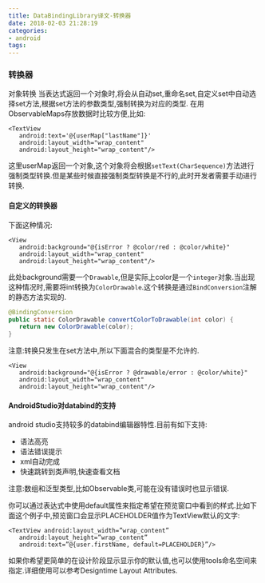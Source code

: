 ```yaml
---
title: DataBindingLibrary译文-转换器
date: 2018-02-03 21:28:19
categories:
- android
tags:
---
```

### 转换器
对象转换
当表达式返回一个对象时,将会从自动set,重命名set,自定义set中自动选择set方法,根据set方法的参数类型,强制转换为对应的类型.
在用ObservableMaps存放数据时比较方便,比如:

```
<TextView
   android:text='@{userMap["lastName"]}'
   android:layout_width="wrap_content"
   android:layout_height="wrap_content"/>
```

这里userMap返回一个对象,这个对象将会根据`setText(CharSequence)`方法进行强制类型转换.但是某些时候直接强制类型转换是不行的,此时开发者需要手动进行转换.

#### 自定义的转换器

下面这种情况:

```
<View
   android:background="@{isError ? @color/red : @color/white}"
   android:layout_width="wrap_content"
   android:layout_height="wrap_content"/>
```

此处background需要一个`Drawable`,但是实际上color是一个`integer`对象.当出现这种情况时,需要将int转换为`ColorDrawable`.这个转换是通过`BindConversion`注解的静态方法实现的.

```java
@BindingConversion
public static ColorDrawable convertColorToDrawable(int color) {
   return new ColorDrawable(color);
}
```

注意:转换只发生在set方法中,所以下面混合的类型是不允许的.

```
<View
   android:background="@{isError ? @drawable/error : @color/white}"
   android:layout_width="wrap_content"
   android:layout_height="wrap_content"/>
```

#### AndroidStudio对databind的支持

android studio支持较多的databind编辑器特性.目前有如下支持:
* 语法高亮
* 语法错误提示
* xml自动完成
* 快速跳转到类声明,快速查看文档

注意:数组和泛型类型,比如Observable类,可能在没有错误时也显示错误.

你可以通过表达式中使用default属性来指定希望在预览窗口中看到的样式.比如下面这个例子中,预览窗口会显示PLACEHOLDER值作为TextView默认的文字:

```
<TextView android:layout_width=”wrap_content”
   android:layout_height=”wrap_content”
   android:text=”@{user.firstName, default=PLACEHOLDER}”/>
```

如果你希望更简单的在设计阶段显示显示你的默认值,也可以使用tools命名空间来指定.详细使用可以参考Designtime Layout Attributes.